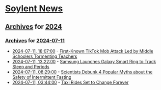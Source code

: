 # [Soylent News](../../../README.md)

## [Archives](../../index.md) for [2024](../index.md)

### [Archives](../../index.md) for [2024-07-11](index.md)

* [2024-07-11, 18:07:00](https://soylentnews.org/article.pl?sid=24/07/10/2328230&from=rss) - [First-Known TikTok Mob Attack Led by Middle Schoolers Tormenting Teachers](https://soylentnews.org/article.pl?sid=24/07/10/2328230&from=rss)
* [2024-07-11, 13:22:00](https://soylentnews.org/article.pl?sid=24/07/10/2312231&from=rss) - [Samsung Launches Galaxy Smart Ring to Track Sleep and Periods](https://soylentnews.org/article.pl?sid=24/07/10/2312231&from=rss)
* [2024-07-11, 08:29:00](https://soylentnews.org/article.pl?sid=24/07/10/2246236&from=rss) - [Scientists Debunk 4 Popular Myths about the Safety of Intermittent Fasting](https://soylentnews.org/article.pl?sid=24/07/10/2246236&from=rss)
* [2024-07-11, 03:44:00](https://soylentnews.org/article.pl?sid=24/07/10/1311248&from=rss) - [Taxi Rides Set to Change Forever](https://soylentnews.org/article.pl?sid=24/07/10/1311248&from=rss)
